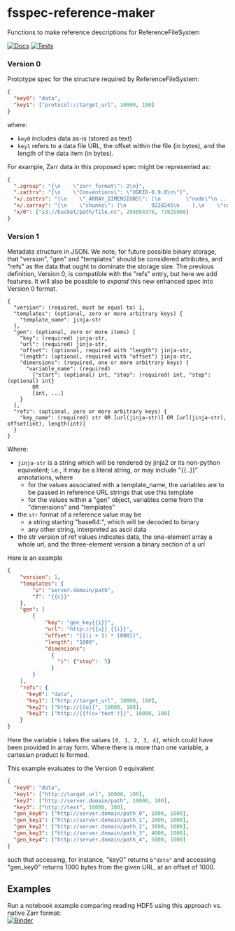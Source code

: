 # fsspec-reference-maker

Functions to make reference descriptions for ReferenceFileSystem

[![Docs](https://github.com/intake/fsspec-reference-maker/actions/workflows/default.yml/badge.svg)](https://intake.github.io/fsspec-reference-maker/)
[![Tests](https://github.com/intake/fsspec-reference-maker/actions/workflows/tests.yml/badge.svg)](https://github.com/intake/fsspec-reference-maker/actions/workflows/tests.yml)

### Version 0

Prototype spec for the structure required by ReferenceFileSystem:

```json
{
  "key0": "data",
  "key1": ["protocol://target_url", 10000, 100]
}
```
where:
* `key0` includes data as-is (stored as text)
* `key1` refers to a data file URL, the offset within the file (in bytes), and the length of the data item (in bytes).

For example, Zarr data in this proposed spec might be represented as:

```json
{
  ".zgroup": "{\n    \"zarr_format\": 2\n}",
  ".zattrs": "{\n    \"Conventions\": \"UGRID-0.9.0\n\"}",
  "x/.zattrs": "{\n    \"_ARRAY_DIMENSIONS\": [\n        \"node\"\n ...",
  "x/.zarray": "{\n    \"chunks\": [\n        9228245\n    ],\n    \"compressor\": null,\n    \"dtype\": \"<f8\",\n  ...",
  "x/0": ["s3://bucket/path/file.nc", 294094376, 73825960]
}
```

### Version 1

Metadata structure in JSON. We note, for future possible binary storage, that "version", "gen" and "templates" should
be considered attributes, and "refs" as the data that ought to dominate the storage size. The previous definition,
Version 0, is compatible with the "refs" entry, but here we add features. It will also be possible to *expand*
this new enhanced spec into Version 0 format.


```
{
  "version": (required, must be equal to) 1,
  "templates": (optional, zero or more arbitrary keys) {
    "template_name": jinja-str
  },
  "gen": (optional, zero or more items) [
    "key": (required) jinja-str,
    "url": (required) jinja-str,
    "offset": (optional, required with "length") jinja-str,
    "length": (optional, required with "offset") jinja-str,
    "dimensions": (required, one or more arbitrary keys) {
      "variable_name": (required) 
        {"start": (optional) int, "stop": (required) int, "step": (optional) int}
        OR
        [int, ...]
    }
  ],
  "refs": (optional, zero or more arbitrary keys) {
    "key_name": (required) str OR [url(jinja-str)] OR [url(jinja-str), offset(int), length(int)]
  }
}
```

Where:
- `jinja-str` is a string which will be rendered by jinja2 or its non-python equivalent; i.e., it may be
  a literal string, or may include "{{..}}" annotations, where 
  - for the values associated with a template_name, the variables are to be passed in reference URL strings that 
    use this template
  - for the values within a "gen" object, variables come from the "dimensions" and "templates"
- the `str` format of a reference value may be
  - a string starting "base64:", which will be decoded to binary
  - any other string, interpreted as ascii data
- the str version of ref values indicates data, the one-element array a whole url, and the three-element version
  a binary section of a url

Here is an example 

```json
{
    "version": 1,
    "templates": {
        "u": "server.domain/path",
        "f": "{{c}}"
    },
    "gen": [
        {
            "key": "gen_key{{i}}",
            "url": "http://{{u}}_{{i}}",
            "offset": "{{(i + 1) * 1000}}",
            "length": "1000",
            "dimensions": 
              {
                "i": {"stop":  5}
              }
        }   
    ],
    "refs": {
      "key0": "data",
      "key1": ["http://target_url", 10000, 100],
      "key2": ["http://{{u}}", 10000, 100],
      "key3": ["http://{{f(c='text')}}", 10000, 100]
    }
}
```
Here the variable `i` takes the values `[0, 1, 2, 3, 4]`, which could have been provided in array form. Where there
is more than one variable, a cartesian product is formed.

This example evaluates to the Version 0 equivalent 
```json
{
  "key0": "data",
  "key1": ["http://target_url", 10000, 100],
  "key2": ["http://server.domain/path", 10000, 100],
  "key3": ["http://text", 10000, 100],
  "gen_key0": ["http://server.domain/path_0", 1000, 1000],
  "gen_key1": ["http://server.domain/path_1", 2000, 1000],
  "gen_key2": ["http://server.domain/path_2", 3000, 1000],
  "gen_key3": ["http://server.domain/path_3", 4000, 1000],
  "gen_key4": ["http://server.domain/path_4", 5000, 1000]
}
```
such that accessing, for instance, "key0" returns `b"data"` and accessing "gen_key0" returns 1000 bytes
from the given URL, at an offset of 1000.

## Examples

Run a notebook example comparing reading HDF5 using this approach vs. native Zarr format: <br> 
[![Binder](https://aws-uswest2-binder.pangeo.io/badge_logo.svg)](https://aws-uswest2-binder.pangeo.io/v2/gh/intake/fsspec-reference-maker/main?urlpath=lab%2Ftree%2Fexamples%2Fike_intake.ipynb)


